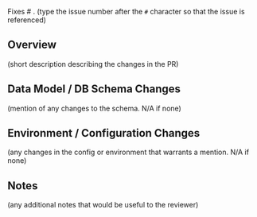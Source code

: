Fixes # .   (type the issue number after the `#` character so that the issue is referenced)

## Overview
(short description describing the changes in the PR)

## Data Model / DB Schema Changes
(mention of any changes to the schema. N/A if none)

## Environment / Configuration Changes
(any changes in the config or environment that warrants a mention. N/A if none)

## Notes
(any additional notes that would be useful to the reviewer)
